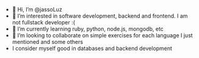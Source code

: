 - 👋 Hi, I’m @jassoLuz
- 👀 I’m interested in software development, backend and frontend. I am not fullstack developer :(
- 🌱 I’m currently learning ruby, python, node.js, mongodb, etc
- 💞️ I’m looking to collaborate on simple exercises for each language I just mentioned and some others
- I consider myself good in databases and backend development

<!---
jassoLuz/jassoLuz is a ✨ special ✨ repository because its `README.md` (this file) appears on your GitHub profile.
You can click the Preview link to take a look at your changes.
--->
